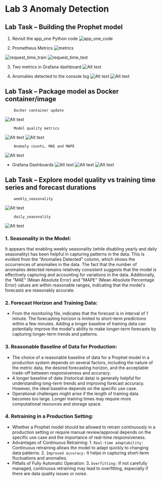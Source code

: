 # Lab 3 Anomaly Detection

## Lab Task – Building the Prophet model
1. Revisit the app_one Python code
![app_one_code](./screenshots/app_one_code.png)

2. Prometheus Metrics
![metrics](./screenshots/metric_8000.png)

![request_time_train](./screenshots//prometheus_request_time_train.png)
![request_time_test](./screenshots/prometheus_request_time_test.png)

3. Two metrics in Grafana dashboard
![Alt text](./screenshots/grafana_request_train_and_test.png)

4. Anomalies detected to the console log
![Alt text](./screenshots/anomaly_detection.png)
![Alt text](./screenshots/anomaly_detection1.png)

## Lab Task – Package model as Docker container/image
        Docker container update
![Alt text](./screenshots/monitoring_docker.png)

        Model quality metrics
![Alt text](./screenshots/mae_and_mape.png)
![Alt text](./screenshots/mape_mae_metrics.png)

        Anomaly counts, MAE and MAPE
![Alt text](./screenshots/dataframe.png)

- Grafana Dashboards
![Alt text](./screenshots/gauge_anomal_counts.png)
![Alt text](./screenshots/gauge_mape_grafana.png)
![Alt text](./screenshots/mae_gauge_grafana.png)



## Lab Task – Explore model quality vs training time series and forecast durations
        weekly_seasonality
![Alt text](./screenshots/anomaly_detection_.png)

        daily_seasonality
![Alt text](./screenshots/weekly_anomaly.png)

### 1. Seasonality in the Model:
 It appears that enabling weekly seasonality (while disabling yearly and daily seasonality) has been helpful in capturing patterns in the data. This is evident from the "Anomalies Detected" column, which shows the occurrences of anomalies in the data. The fact that the number of anomalies detected remains relatively consistent suggests that the model is effectively capturing and accounting for variations in the data. Additionally, the "MAE" (Mean Absolute Error) and "MAPE" (Mean Absolute Percentage Error) values are within reasonable ranges, indicating that the model's forecasts are reasonably accurate.

### 2. Forecast Horizon and Training Data:
- From the monitoring file, indicates that the forecast is in interval of 1 minute. The forecasting horizon is limited to short-term predictions within a few minutes. Adding a longer baseline of training data can potentially improve the model's ability to make longer-term forecasts by capturing longer-term trends and patterns. 

### 3. Reasonable Baseline of Data for Production:
- The choice of a reasonable baseline of data for a Prophet model in a production system depends on several factors, including the nature of the metric data, the desired forecasting horizon, and the acceptable trade-off between responsiveness and accuracy.
- A longer baseline of data (historical data) is generally helpful for understanding long-term trends and improving forecast accuracy. However, the ideal baseline depends on the specific use case.
- Operational challenges might arise if the length of training data becomes too large. Longer training times may require more computational resources and storage space.

### 4. Retraining in a Production Setting:
- Whether a Prophet model should be allowed to retrain continuously in a production setting or require manual review/approval depends on the specific use case and the importance of real-time responsiveness.
- Advantages of Continuous Retraining:
        1. `Real-time adaptability:` Continuous retraining allows the model to adapt quickly to changing data patterns.
        2. `Improved accuracy:` It helps in capturing short-term fluctuations and anomalies.
- Pitfalls of Fully Automatic Operation:
        3. `Overfitting:` If not carefully managed, continuous retraining may lead to overfitting, especially if there are data quality issues or noise.




